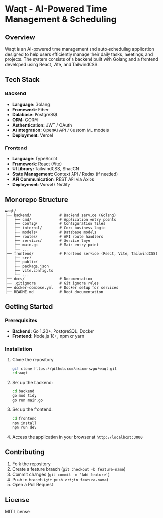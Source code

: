 # Waqt - AI-Powered Time Management & Scheduling

## Overview

Waqt is an AI-powered time management and auto-scheduling application designed to help users efficiently manage their daily tasks, meetings, and projects. The system consists of a backend built with Golang and a frontend developed using React, Vite, and TailwindCSS.

## Tech Stack

### Backend

- **Language:** Golang
- **Framework:** Fiber
- **Database:** PostgreSQL
- **ORM:** GORM
- **Authentication:** JWT / OAuth
- **AI Integration:** OpenAI API / Custom ML models
- **Deployment:** Vercel

### Frontend

- **Language:** TypeScript
- **Framework:** React (Vite)
- **UI Library:** TailwindCSS, ShadCN
- **State Management:** Context API / Redux (if needed)
- **API Communication:** REST API via Axios
- **Deployment:** Vercel / Netlify

## Monorepo Structure

```
waqt/
│── backend/             # Backend service (Golang)
│   ├── cmd/             # Application entry points
│   ├── config/          # Configuration files
│   ├── internal/        # Core business logic
│   ├── models/          # Database models
│   ├── routes/          # API route handlers
│   ├── services/        # Service layer
│   ├── main.go          # Main entry point
│   └── ...
│── frontend/            # Frontend service (React, Vite, TailwindCSS)
│   ├── src/
│   ├── public/
│   ├── package.json
│   ├── vite.config.ts
│   └── ...
│── docs/                # Documentation
│── .gitignore           # Git ignore rules
│── docker-compose.yml   # Docker setup for services
│── README.md            # Root documentation
```

## Getting Started

### Prerequisites

- **Backend:** Go 1.20+, PostgreSQL, Docker
- **Frontend:** Node.js 18+, npm or yarn

### Installation

1. Clone the repository:
   ```sh
   git clone https://github.com/axiom-svgu/waqt.git
   cd waqt
   ```
2. Set up the backend:
   ```sh
   cd backend
   go mod tidy
   go run main.go
   ```
3. Set up the frontend:
   ```sh
   cd frontend
   npm install
   npm run dev
   ```
4. Access the application in your browser at `http://localhost:3000`

## Contributing

1. Fork the repository
2. Create a feature branch (`git checkout -b feature-name`)
3. Commit changes (`git commit -m 'Add feature'`)
4. Push to branch (`git push origin feature-name`)
5. Open a Pull Request

## License

MIT License
